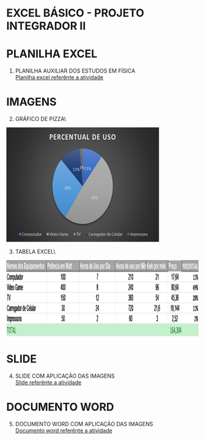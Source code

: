 # EXCEL BÁSICO - PROJETO INTEGRADOR II

# PLANILHA EXCEL
1. PLANILHA AUXILIAR DOS ESTUDOS EM FÍSICA\
[Planilha excel referênte a atividade](Projeto_Integrador_2_Murillo.xlsx)

# IMAGENS
2. GRÁFICO DE PIZZA\
<img src="gráfico.png" alt="Gráfico de Pizza" width="400" height="300">

3. TABELA EXCEL\
<img src="Tabela1.png" alt="Tabela Excel" width="900" height="200">

# SLIDE
4. SLIDE COM APLICAÇÃO DAS IMAGENS\
[Slide referênte a atividade](PPTX-EXCEL.pptx)

# DOCUMENTO WORD
5. DOCUMENTO WORD COM APLICAÇÃO DAS IMAGENS\
[Documento word referênte a atividade](Doc-Word.docx)
